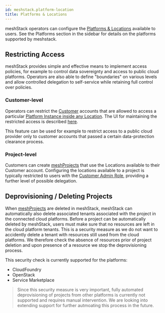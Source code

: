 ```yaml
---
id: meshstack.platform-location
title: Platforms & Locations
---
```


meshStack operators can configure the [Platforms & Locations](meshcloud.platform-location.md) available to
users. See the Platforms section in the sidebar for details on the platforms supported by meshstack.

## Restricting Access

meshStack provides simple and effective means to implement access policies, for example to control data sovereignty and access to public cloud platforms. Operators are also able to define "boundaries" on various levels and allow controlled delegation to self-service while retaining full control over policies.

### Customer-level

Operators can restrict the [Customer](meshcloud.customer.md) accounts that are allowed to access a particular [Platform Instance inside any Location](meshcloud.platform-location.md). The UI for maintaining the restricted access is described [here](administration.platforms.md#restrict-meshPlatforms).

This feature can be used for example to restrict access to a public cloud provider only to customer accounts that passed a certain data-protection clearance process.

### Project-level

Customers can create [meshProjects](meshcloud.project.md) that use the Locations available to their Customer account.
Configuring the locations available to a project is typically restricted to users with the [Customer Admin Role](meshcloud.customer.md#meshCustomer-roles), providing a further level of possible delegation.

## Deprovisioning / Deleting Projects

When [meshProjects](meshcloud.project.md) are deleted in meshStack, meshStack can automatically also delete associated tenants associated with the project in the connected cloud platforms. Before a project can be automatically deleted by meshStack, users must make sure that no resources are left in the cloud platform tenants. This is a security measure as we do not want to accidently delete a tenant with resources still used from the cloud platforms. We therefore check the absence of resources prior of project deletion and upon presence of a resource we stop the deprovisioning process.

This security check is currently supported for the platforms:

* CloudFoundry
* OpenStack
* Service Marketplace

> Since this security measure is very important, fully automated deprovisioning of projects from other platforms is currently not supported and requires manual intervention. We are looking into extending support for further autmoating this process in the future.
